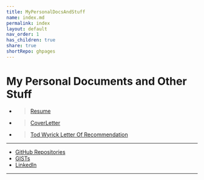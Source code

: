 ```yaml
---
title: MyPersonalDocsAndStuff
name: index.md
permalink: index
layout: default
nav_order: 1
has_children: true
share: true
shortRepo: ghpages
---
```


# My Personal Documents and Other Stuff

- > <a href="/JobPrep/assets/documents/bpaxtonResume.pdf" download target="_blank">Resume</a>
- > <a href="/JobPrep/assets/documents/CoverLetter.rtf" download>CoverLetter</a>
- > [Tod Wyrick Letter Of Recommendation](/GitHubPages/LetterOfRecommendation)

---

- [GitHub Repositories](https://github.com/14paxton?tab=repositories)
- [GISTs](https://gist.github.com/14paxton)
- [LinkedIn](https://www.linkedin.com/in/paxtonbrandon/)

[//]: # (site map for mobile)
<div id="insertion"></div>
<script>
    const pathToHTML = '/assets/HTMLSnippets/Nav.html';
    async function fetchHTMLFile(path) {
        return await fetch(path);
    }
    async function loadHTML() {
        if (/(iphone|android|blackberry|webos)/i.test(navigator.userAgent)) {
        console.log(navigator.userAgent);
            const promise = await fetchHTMLFile(pathToHTML);
            const el = document.querySelector('#insertion');
            const h1 = document.createElement('h1' );
            h1.innerText = 'site map';
            el.innerHTML = await promise.text();
            el.prepend(h1);
        }
    }
    function ready(fn) {
        if (document.readyState !== 'loading') {
            fn();
        }
        else {
            document.addEventListener('DOMContentLoaded', fn);
        }
    }
    ready(loadHTML);

</script>

---